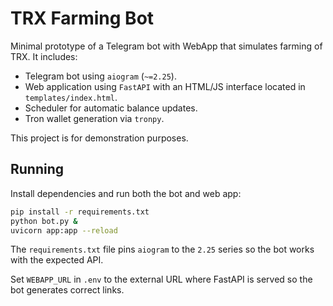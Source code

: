 # TRX Farming Bot

Minimal prototype of a Telegram bot with WebApp that simulates farming of TRX. It includes:
- Telegram bot using `aiogram` (`~=2.25`).
- Web application using `FastAPI` with an HTML/JS interface located in
  `templates/index.html`.
- Scheduler for automatic balance updates.
- Tron wallet generation via `tronpy`.

This project is for demonstration purposes.

## Running

Install dependencies and run both the bot and web app:

```bash
pip install -r requirements.txt
python bot.py &
uvicorn app:app --reload
```

The `requirements.txt` file pins `aiogram` to the `2.25` series so the bot
works with the expected API.

Set `WEBAPP_URL` in `.env` to the external URL where FastAPI is served so the bot
generates correct links.
